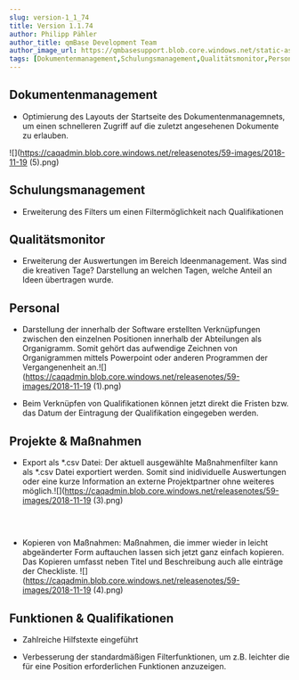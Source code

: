 ```yaml
---
slug: version-1_1_74
title: Version 1.1.74
author: Philipp Pähler
author_title: qmBase Development Team
author_image_url: https://qmbasesupport.blob.core.windows.net/static-assets/img/persons/paehler_round.png
tags: [Dokumentenmanagement,Schulungsmanagement,Qualitätsmonitor,Personal,Projekte & Maßnahmen,Funktionen & Qualifikationen,Changelog]
---
```

## Dokumentenmanagement

*   Optimierung des Layouts der Startseite des Dokumentenmanagemnets, um einen schnelleren Zugriff auf die zuletzt angesehenen Dokumente zu erlauben.

![](https://caqadmin.blob.core.windows.net/releasenotes/59-images/2018-11-19 (5).png)

## Schulungsmanagement

*   Erweiterung des Filters um einen Filtermöglichkeit nach Qualifikationen

## Qualitätsmonitor

*   Erweiterung der Auswertungen im Bereich Ideenmanagement. Was sind die kreativen Tage? Darstellung an welchen Tagen, welche Anteil an Ideen übertragen wurde.

## Personal

*   Darstellung der innerhalb der Software erstellten Verknüpfungen zwischen den einzelnen Positionen innerhalb der Abteilungen als Organigramm. Somit gehört das aufwendige Zeichnen von Organigrammen mittels Powerpoint oder anderen Programmen der Vergangenenheit an.![](https://caqadmin.blob.core.windows.net/releasenotes/59-images/2018-11-19 (1).png)

*   Beim Verknüpfen von Qualifikationen können jetzt direkt die Fristen bzw. das Datum der Eintragung der Qualifikation eingegeben werden.

## Projekte & Maßnahmen

*   Export als *.csv Datei: Der aktuell ausgewählte Maßnahmenfilter kann als *.csv Datei exportiert werden. Somit sind inidividuelle Auswertungen oder eine kurze Information an externe Projektpartner ohne weiteres möglich.![](https://caqadmin.blob.core.windows.net/releasenotes/59-images/2018-11-19 (3).png)

###  

*   Kopieren von Maßnahmen: Maßnahmen, die immer wieder in leicht abgeänderter Form auftauchen lassen sich jetzt ganz einfach kopieren. Das Kopieren umfasst neben Titel und Beschreibung auch alle einträge der Checkliste. ![](https://caqadmin.blob.core.windows.net/releasenotes/59-images/2018-11-19 (4).png)

## Funktionen & Qualifikationen

*   Zahlreiche Hilfstexte eingeführt

*   Verbesserung der standardmäßigen Filterfunktionen, um z.B. leichter die für eine Position erforderlichen Funktionen anzuzeigen.